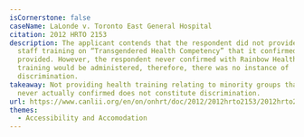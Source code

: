 ```yaml
---
isCornerstone: false
caseName: LaLonde v. Toronto East General Hospital
citation: 2012 HRTO 2153
description: The applicant contends that the respondent did not provide the
  staff training on “Transgendered Health Competency” that it confirmed it had
  provided. However, the respondent never confirmed with Rainbow Health that the
  training would be administered, therefore, there was no instance of
  discrimination.
takeaway: Not providing health training relating to minority groups that were
  never actually confirmed does not constitute discrimination.
url: https://www.canlii.org/en/on/onhrt/doc/2012/2012hrto2153/2012hrto2153.html?resultIndex=1
themes:
  - Accessibility and Accomodation
---
```

